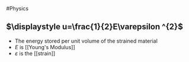#Physics 
## $\displaystyle u=\frac{1}{2}E\varepsilon ^{2}$
* The energy stored per unit volume of the strained material
* $\displaystyle E$ is [[Young's Modulus]]
* $\displaystyle \varepsilon$ is the [[strain]]